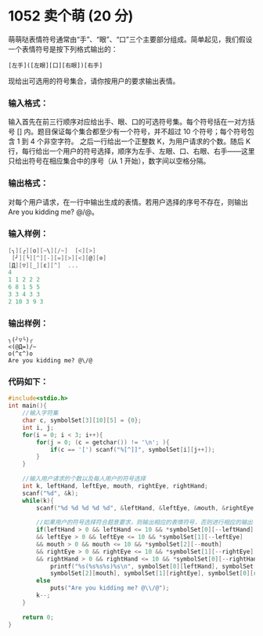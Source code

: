 # 1052 卖个萌 (20 分)
萌萌哒表情符号通常由“手”、“眼”、“口”三个主要部分组成。简单起见，我们假设一个表情符号是按下列格式输出的：
```
[左手]([左眼][口][右眼])[右手]
```
现给出可选用的符号集合，请你按用户的要求输出表情。
### 输入格式：
输入首先在前三行顺序对应给出手、眼、口的可选符号集。每个符号括在一对方括号 []</font> 内。题目保证每个集合都至少有一个符号，并不超过 10 个符号；每个符号包含 1 到 4 个非空字符。
之后一行给出一个正整数 K，为用户请求的个数。随后 K 行，每行给出一个用户的符号选择，顺序为左手、左眼、口、右眼、右手——这里只给出符号在相应集合中的序号（从 1 开始），数字间以空格分隔。
### 输出格式：
对每个用户请求，在一行中输出生成的表情。若用户选择的序号不存在，则输出 Are you kidding me? @\/@</font>。
### 输入样例：
```c
[╮][╭][o][~\][/~]  [<][>]
 [╯][╰][^][-][=][>][<][@][⊙]
[Д][▽][_][ε][^]  ...
4
1 1 2 2 2
6 8 1 5 5
3 3 4 3 3
2 10 3 9 3
```
### 输出样例：
```
╮(╯▽╰)╭
<(@Д=)/~
o(^ε^)o
Are you kidding me? @\/@
```
### 代码如下：
```c
#include<stdio.h>
int main(){
    //输入字符集 
    char c, symbolSet[3][10][5] = {0};
    int i, j;
    for(i = 0; i < 3; i++){
        for(j = 0; (c = getchar()) != '\n'; ){
            if(c == '[') scanf("%[^]]", symbolSet[i][j++]);
        }
    }
    
    //输入用户请求的个数以及每人用户的符号选择 
    int k, leftHand, leftEye, mouth, rightEye, rightHand;
    scanf("%d", &k);
    while(k){
        scanf("%d %d %d %d %d", &leftHand, &leftEye, &mouth, &rightEye, &rightHand);
        
        //如果用户的符号选择符合题意要求，则输出相应的表情符号，否则进行相应的输出 
        if(leftHand > 0 && leftHand <= 10 && *symbolSet[0][--leftHand]
        && leftEye > 0 && leftEye <= 10 && *symbolSet[1][--leftEye]
        && mouth > 0 && mouth <= 10 && *symbolSet[2][--mouth]
        && rightEye > 0 && rightEye <= 10 && *symbolSet[1][--rightEye]
        && rightHand > 0 && rightHand <= 10 && *symbolSet[0][--rightHand])
            printf("%s(%s%s%s)%s\n", symbolSet[0][leftHand], symbolSet[1][leftEye], 
            symbolSet[2][mouth], symbolSet[1][rightEye], symbolSet[0][rightHand]);
        else 
            puts("Are you kidding me? @\\/@");
        k--;
    }
    
    return 0;
} 
```